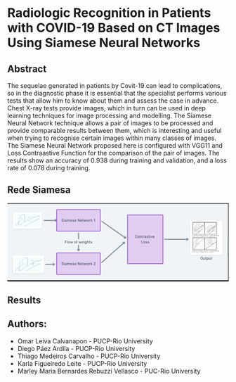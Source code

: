 # Radiologic Recognition in Patients with COVID-19 Based on CT Images Using Siamese Neural Networks

## Abstract

The sequelae generated in patients by Covit-19 can lead to complications, so in the diagnostic phase it is essential that the specialist performs various tests that allow him to know about them and assess the case in advance. Chest X-ray tests provide
images, which in turn can be used in deep learning techniques for image processing and modelling. The Siamese Neural Network technique allows a pair of images to be processed and provide comparable results between them, which is interesting and useful
when trying to recognise certain images within many classes of images. The Siamese Neural Network proposed here is configured with VGG11 and Loss Contraastive Function for the comparison of the pair of images. The results show an accuracy of 0.938
during training and validation, and a loss rate of 0.078 during training.

## Rede Siamesa

<img src="images\siameses_example.PNG" width="600" align="center"/>

## Results



## Authors:
 - Omar Leiva Calvanapon - PUCP-Rio University
 - Diego Páez Ardila - PUCP-Rio University
 - Thiago Medeiros Carvalho - PUCP-Rio University
 - Karla Figueiredo Leite - PUCP-Rio University
 - Marley Maria Bernardes Rebuzzi Vellasco - PUC-Rio University


